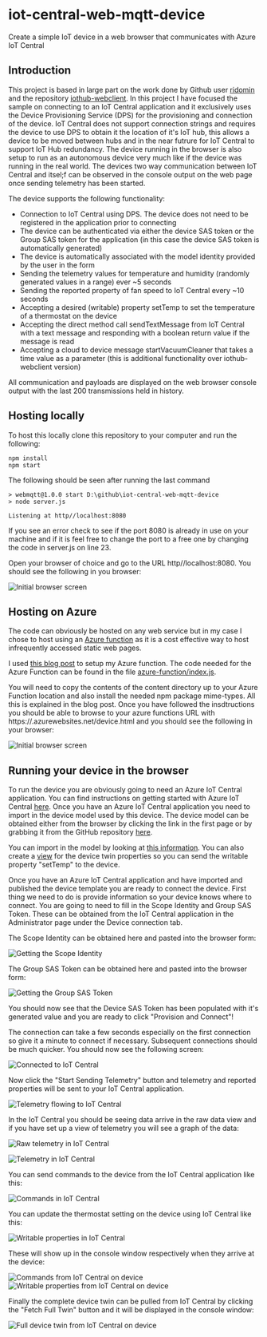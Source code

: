 # iot-central-web-mqtt-device
Create a simple IoT device in a web browser that communicates with Azure IoT Central


## Introduction

This project is based in large part on the work done by Github user [ridomin](https://github.com/ridomin) and the repository [iothub-webclient](https://github.com/ridomin/iothub-webclient).  In this project I have focused the sample on connecting to an IoT Central application and it exclusively uses the Device Provisioning Service (DPS) for the provisioning and connection of the device.  IoT Central does not support connection strings and requires the device to use DPS to obtain it the location of it's IoT hub, this allows a device to be moved between hubs and in the near futrure for IoT Central to support IoT Hub redundancy.  The device running in the browser is also setup to run as an autonomous device very much like if the device was running in the real world.  The devices two way communication between IoT Central and itsel;f can be observed in the console output on the web page once sending telemetry has been started.

The device supports the following functionality:

* Connection to IoT Central using DPS.  The device does not need to be registered in the application prior to connecting
* The device can be authenticated via either the device SAS token or the Group SAS token for the application (in this case the device SAS token is automatically generated)
* The device is automatically associated with the model identity provided by the user in the form
* Sending the telemetry values for temperature and humidity (randomly generated values in a range) ever ~5 seconds
* Sending the reported property of fan speed to IoT Central every ~10 seconds
* Accepting a desired (writable) property setTemp to set the temperature of a thermostat on the device
* Accepting the direct method call sendTextMessage from IoT Central with a text message and responding with a boolean return value if the message is read
* Accepting a cloud to device message startVacuumCleaner that takes a time value as a parameter (this is additional functionality over iothub-webclient version)

All communication and payloads are displayed on the web browser console output with the last 200 transmissions held in history.


## Hosting locally

To host this locally clone this repository to your computer and run the following:

``` 
npm install
npm start
```

The following should be seen after running the last command

```
> webmqtt@1.0.0 start D:\github\iot-central-web-mqtt-device
> node server.js

Listening at http//localhost:8080
```

If you see an error check to see if the port 8080 is already in use on your machine and if it is feel free to change the port to a free one by changing the code in server.js on line 23.

Open your browser of choice and go to the URL http//localhost:8080.  You should see the following in you browser:

![Initial browser screen](https://github.com/iot-for-all/iot-central-web-mqtt-device/blob/main/assets/initialscreen.png "Initial browser screen")


## Hosting on Azure

The code can obviously be hosted on any web service but in my case I chose to host using an [Azure function](https://azure.microsoft.com/en-us/services/functions/?&ef_id=CjwKCAiAsOmABhAwEiwAEBR0ZmNO6WIwjimRlpY2W-N4U_G99qJHALIQa-hykDyFhzNSz6bJl3x8nRoCVcYQAvD_BwE:G:s&OCID=AID2100131_SEM_CjwKCAiAsOmABhAwEiwAEBR0ZmNO6WIwjimRlpY2W-N4U_G99qJHALIQa-hykDyFhzNSz6bJl3x8nRoCVcYQAvD_BwE:G:s&gclid=CjwKCAiAsOmABhAwEiwAEBR0ZmNO6WIwjimRlpY2W-N4U_G99qJHALIQa-hykDyFhzNSz6bJl3x8nRoCVcYQAvD_BwE) as it is a cost effective way to host infrequently accessed static web pages.

I used [this blog post](https://www.wintellect.com/host-website-azure-functions-node-js-part-1/) to setup my Azure function.  The code needed for the Azure Function can be found in the file [azure-function/index.js](https://github.com/iot-for-all/iot-central-web-mqtt-device/blob/main/azure-function/index.js).  

You will need to copy the contents of the content directory up to your Azure Function location and also install the needed npm package mime-types.  All this is explained in the blog post.  Once you have followed the insdtructions you should be able to browse to your azure functions URL with https://<your-function-name>.azurewebsites.net/device.html and you should see the following in your browser:

![Initial browser screen](https://github.com/iot-for-all/iot-central-web-mqtt-device/blob/main/assets/initialscreen.png "Initial browser screen")


## Running your device in the browser

To run the device you are obviously going to need an Azure IoT Central application.  You can find instructions on getting started with Azure IoT Central [here](https://docs.microsoft.com/en-us/azure/iot-central/core/quick-deploy-iot-central#:~:text=the%20recommend%20path.-,Create%20an%20application,using%20a%20Custom%20apps%20template.).  Once you have an Azure IoT Central application you need to import in the device model used by this device.  The device model can be obtained either from the browser by clicking the link in the first page or by grabbing it from the GitHub repository [here](https://github.com/iot-for-all/iot-central-web-mqtt-device/blob/main/content/simple_device_model.json).

You can import in the model by looking at [this information](https://docs.microsoft.com/en-us/azure/iot-central/core/concepts-device-templates).  You can also create a [view](https://docs.microsoft.com/en-us/azure/iot-central/core/concepts-device-templates#views) for the device twin properties so you can send the writable property "setTemp" to the device.  

Once you have an Azure IoT Central application and have imported and published the device template you are ready to connect the device.  First thing we need to do is provide information so your device knows where to connect.  You are going to need to fill in the Scope Identity and Group SAS Token.  These can be obtained from the IoT Central application in the Administrator page under the Device connection tab.  

The Scope Identity can be obtained here and pasted into the browser form:

![Getting the Scope Identity](https://github.com/iot-for-all/iot-central-web-mqtt-device/blob/main/assets/scopeid.png "Getting the Scope Identity")

The Group SAS Token can be obtained here and pasted into the browser form:

![Getting the Group SAS Token](https://github.com/iot-for-all/iot-central-web-mqtt-device/blob/main/assets/saskey.png "Getting the Group SAS Token")

You should now see that the Device SAS Token has been populated with it's generated value and you are ready to click "Provision and Connect"!

The connection can take a few seconds especially on the first connection so give it a minute to connect if necessary.  Subsequent connections should be much quicker.  You should now see the following screen:

![Connected to IoT Central](https://github.com/iot-for-all/iot-central-web-mqtt-device/blob/main/assets/connected.png "Connected to IoT Central")

Now click the "Start Sending Telemetry" button and telemetry and reported properties will be sent to your IoT Central application.

![Telemetry flowing to IoT Central](https://github.com/iot-for-all/iot-central-web-mqtt-device/blob/main/assets/telemetryflowing.png "Telemetry flowing to IoT Central")

In the IoT Central you should be seeing data arrive in the raw data view and if you have set up a view of telemetry you will see a graph of the data:

![Raw telemetry in IoT Central](https://github.com/iot-for-all/iot-central-web-mqtt-device/blob/main/assets/rawtelemetryincentral.png "Raw telemetry in IoT Central")

![Telemetry in IoT Central](https://github.com/iot-for-all/iot-central-web-mqtt-device/blob/main/assets/telemetryincentral.png "Telemetry in IoT Central")

You can send commands to the device from the IoT Central application like this:

![Commands in IoT Central](https://github.com/iot-for-all/iot-central-web-mqtt-device/blob/main/assets/commands.png "Commands in IoT Central")

You can update the thermostat setting on the device using IoT Central like this:

![Writable properties in IoT Central](https://github.com/iot-for-all/iot-central-web-mqtt-device/blob/main/assets/writableproperty.png "Writable properties in IoT Central")

These will show up in the console window respectively when they arrive at the device:

![Commands from IoT Central on device](https://github.com/iot-for-all/iot-central-web-mqtt-device/blob/main/assets/commandatdevice.png "Commands from IoT Central on device")
![Writable properties from IoT Central on device](https://github.com/iot-for-all/iot-central-web-mqtt-device/blob/main/assets/writablepropertyatdevice.png "Writable properties from IoT Central on device")

Finally the complete device twin can be pulled from IoT Central by clicking the "Fetch Full Twin" button and it will be displayed in the console window:

![Full device twin from IoT Central on device](https://github.com/iot-for-all/iot-central-web-mqtt-device/blob/main/assets/fulltwin.png "Full device twin from IoT Central on device")

